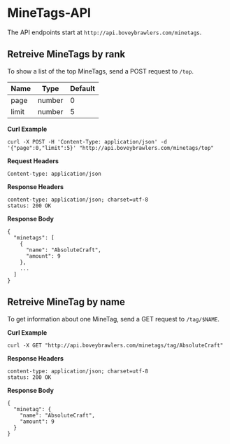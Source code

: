 # MineTags-API

The API endpoints start at `http://api.boveybrawlers.com/minetags`.

## Retreive MineTags by rank

To show a list of the top MineTags, send a POST request to `/top`.

| Name  | Type   | Default  |
|-------|--------|----------|
| page  | number | 0        |
| limit | number | 5        |

**Curl Example**

    curl -X POST -H 'Content-Type: application/json' -d '{"page":0,"limit":5}' "http://api.boveybrawlers.com/minetags/top"
    
**Request Headers**

    Content-type: application/json

**Response Headers**

    content-type: application/json; charset=utf-8
    status: 200 OK
    
**Response Body**

    {
      "minetags": [
        {
          "name": "AbsoluteCraft",
          "amount": 9
        },
        ...
      ]
    }

## Retreive MineTag by name

To get information about one MineTag, send a GET request to `/tag/$NAME`.

**Curl Example**

    curl -X GET "http://api.boveybrawlers.com/minetags/tag/AbsoluteCraft"
    
**Response Headers**

    content-type: application/json; charset=utf-8
    status: 200 OK
    
**Response Body**

    {
      "minetag": {
        "name": "AbsoluteCraft",
        "amount": 9
      }
    }
